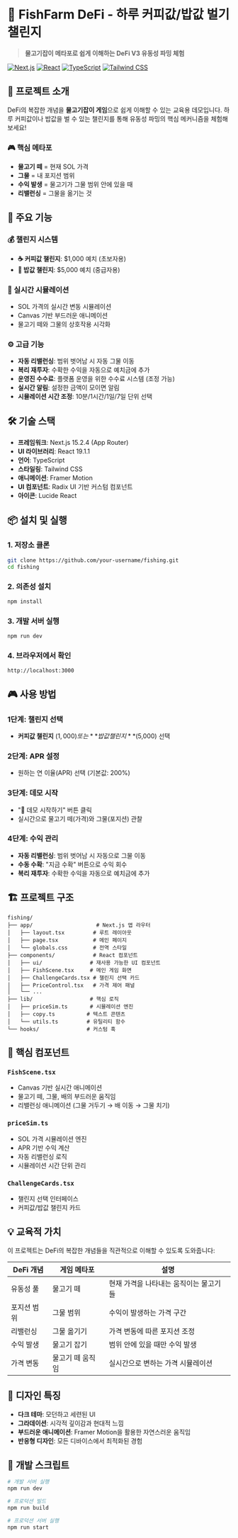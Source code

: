 # 🎣 FishFarm DeFi - 하루 커피값/밥값 벌기 챌린지

> **물고기잡이 메타포로 쉽게 이해하는 DeFi V3 유동성 파밍 체험**

[![Next.js](https://img.shields.io/badge/Next.js-15.2.4-black?style=flat-square&logo=next.js)](https://nextjs.org/)
[![React](https://img.shields.io/badge/React-19.1.1-blue?style=flat-square&logo=react)](https://reactjs.org/)
[![TypeScript](https://img.shields.io/badge/TypeScript-5.0-blue?style=flat-square&logo=typescript)](https://www.typescriptlang.org/)
[![Tailwind CSS](https://img.shields.io/badge/Tailwind_CSS-3.4.17-38B2AC?style=flat-square&logo=tailwind-css)](https://tailwindcss.com/)

## 🌟 프로젝트 소개

DeFi의 복잡한 개념을 **물고기잡이 게임**으로 쉽게 이해할 수 있는 교육용 데모입니다. 하루 커피값이나 밥값을 벌 수 있는 챌린지를 통해 유동성 파밍의 핵심 메커니즘을 체험해보세요!

### 🎮 핵심 메타포

- **물고기 떼** = 현재 SOL 가격
- **그물** = 내 포지션 범위  
- **수익 발생** = 물고기가 그물 범위 안에 있을 때
- **리밸런싱** = 그물을 옮기는 것

## 🚀 주요 기능

### 💰 챌린지 시스템
- **☕ 커피값 챌린지**: $1,000 예치 (초보자용)
- **🍜 밥값 챌린지**: $5,000 예치 (중급자용)

### 🎯 실시간 시뮬레이션
- SOL 가격의 실시간 변동 시뮬레이션
- Canvas 기반 부드러운 애니메이션
- 물고기 떼와 그물의 상호작용 시각화

### ⚙️ 고급 기능
- **자동 리밸런싱**: 범위 벗어남 시 자동 그물 이동
- **복리 재투자**: 수확한 수익을 자동으로 예치금에 추가
- **운영진 수수료**: 플랫폼 운영을 위한 수수료 시스템 (조정 가능)
- **실시간 알림**: 설정한 금액이 모이면 알림
- **시뮬레이션 시간 조정**: 10분/1시간/1일/7일 단위 선택

## 🛠️ 기술 스택

- **프레임워크**: Next.js 15.2.4 (App Router)
- **UI 라이브러리**: React 19.1.1
- **언어**: TypeScript
- **스타일링**: Tailwind CSS
- **애니메이션**: Framer Motion
- **UI 컴포넌트**: Radix UI 기반 커스텀 컴포넌트
- **아이콘**: Lucide React

## 📦 설치 및 실행

### 1. 저장소 클론
```bash
git clone https://github.com/your-username/fishing.git
cd fishing
```

### 2. 의존성 설치
```bash
npm install
```

### 3. 개발 서버 실행
```bash
npm run dev
```

### 4. 브라우저에서 확인
```
http://localhost:3000
```

## 🎮 사용 방법

### 1단계: 챌린지 선택
- **커피값 챌린지** ($1,000) 또는 **밥값 챌린지** ($5,000) 선택

### 2단계: APR 설정
- 원하는 연 이율(APR) 선택 (기본값: 200%)

### 3단계: 데모 시작
- "🚀 데모 시작하기" 버튼 클릭
- 실시간으로 물고기 떼(가격)와 그물(포지션) 관찰

### 4단계: 수익 관리
- **자동 리밸런싱**: 범위 벗어남 시 자동으로 그물 이동
- **수동 수확**: "지금 수확" 버튼으로 수익 회수
- **복리 재투자**: 수확한 수익을 자동으로 예치금에 추가

## 🏗️ 프로젝트 구조

```
fishing/
├── app/                    # Next.js 앱 라우터
│   ├── layout.tsx         # 루트 레이아웃
│   ├── page.tsx           # 메인 페이지
│   └── globals.css        # 전역 스타일
├── components/            # React 컴포넌트
│   ├── ui/               # 재사용 가능한 UI 컴포넌트
│   ├── FishScene.tsx     # 메인 게임 화면
│   ├── ChallengeCards.tsx # 챌린지 선택 카드
│   ├── PriceControl.tsx   # 가격 제어 패널
│   └── ...
├── lib/                  # 핵심 로직
│   ├── priceSim.ts       # 시뮬레이션 엔진
│   ├── copy.ts          # 텍스트 콘텐츠
│   └── utils.ts         # 유틸리티 함수
└── hooks/               # 커스텀 훅
```

## 🎯 핵심 컴포넌트

### `FishScene.tsx`
- Canvas 기반 실시간 애니메이션
- 물고기 떼, 그물, 배의 부드러운 움직임
- 리밸런싱 애니메이션 (그물 거두기 → 배 이동 → 그물 치기)

### `priceSim.ts`
- SOL 가격 시뮬레이션 엔진
- APR 기반 수익 계산
- 자동 리밸런싱 로직
- 시뮬레이션 시간 단위 관리

### `ChallengeCards.tsx`
- 챌린지 선택 인터페이스
- 커피값/밥값 챌린지 카드

## 💡 교육적 가치

이 프로젝트는 DeFi의 복잡한 개념들을 직관적으로 이해할 수 있도록 도와줍니다:

| DeFi 개념 | 게임 메타포 | 설명 |
|-----------|-------------|------|
| 유동성 풀 | 물고기 떼 | 현재 가격을 나타내는 움직이는 물고기들 |
| 포지션 범위 | 그물 범위 | 수익이 발생하는 가격 구간 |
| 리밸런싱 | 그물 옮기기 | 가격 변동에 따른 포지션 조정 |
| 수익 발생 | 물고기 잡기 | 범위 안에 있을 때만 수익 발생 |
| 가격 변동 | 물고기 떼 움직임 | 실시간으로 변하는 가격 시뮬레이션 |

## 🎨 디자인 특징

- **다크 테마**: 모던하고 세련된 UI
- **그라데이션**: 시각적 깊이감과 현대적 느낌
- **부드러운 애니메이션**: Framer Motion을 활용한 자연스러운 움직임
- **반응형 디자인**: 모든 디바이스에서 최적화된 경험

## 🔧 개발 스크립트

```bash
# 개발 서버 실행
npm run dev

# 프로덕션 빌드
npm run build

# 프로덕션 서버 실행
npm run start

